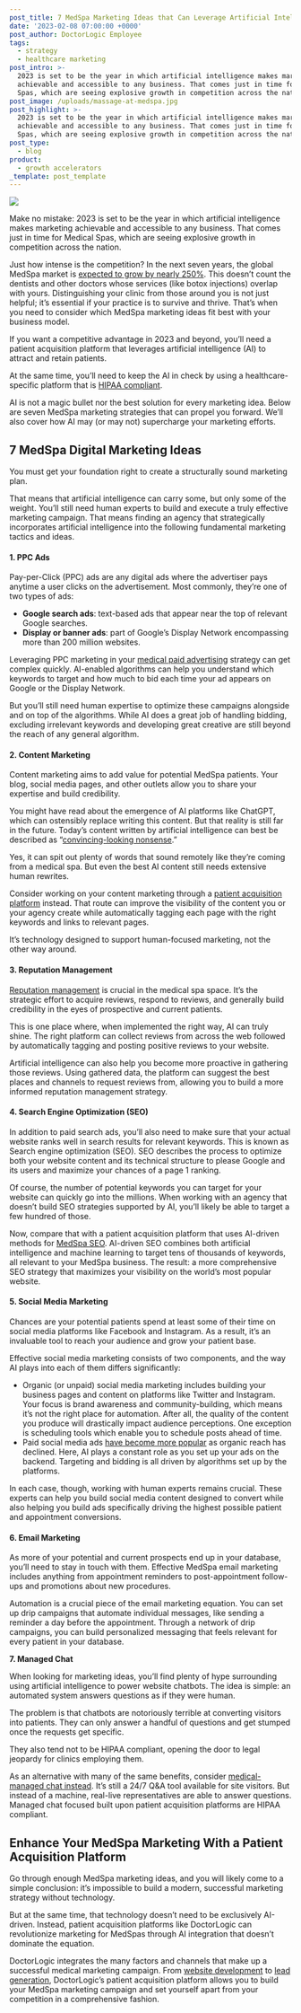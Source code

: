 ```yaml
---
post_title: 7 MedSpa Marketing Ideas that Can Leverage Artificial Intelligence
date: '2023-02-08 07:00:00 +0000'
post_author: DoctorLogic Employee
tags:
  - strategy
  - healthcare marketing
post_intro: >-
  2023 is set to be the year in which artificial intelligence makes marketing
  achievable and accessible to any business. That comes just in time for Medical
  Spas, which are seeing explosive growth in competition across the nation.
post_image: /uploads/massage-at-medspa.jpg
post_highlight: >-
  2023 is set to be the year in which artificial intelligence makes marketing
  achievable and accessible to any business. That comes just in time for Medical
  Spas, which are seeing explosive growth in competition across the nation.
post_type:
  - blog
product:
  - growth accelerators
_template: post_template
---
```


![](/uploads/procedure-at-medspa.jpg)

Make no mistake: 2023 is set to be the year in which artificial intelligence makes marketing achievable and accessible to any business. That comes just in time for Medical Spas, which are seeing explosive growth in competition across the nation.

Just how intense is the competition? In the next seven years, the global MedSpa market is [expected to grow by nearly 250%](https://www.grandviewresearch.com/industry-analysis/medical-spa-market). This doesn’t count the dentists and other doctors whose services (like botox injections) overlap with yours. Distinguishing your clinic from those around you is not just helpful; it’s essential if your practice is to survive and thrive. That’s when you need to consider which MedSpa marketing ideas fit best with your business model.

If you want a competitive advantage in 2023 and beyond, you’ll need a patient acquisition platform that leverages artificial intelligence (AI) to attract and retain patients.

At the same time, you’ll need to keep the AI in check by using a healthcare-specific platform that is [HIPAA compliant](https://doctorlogic.com/blog/hipaa-and-healthcare-marketing-how-to-avoid-massive-fines).

AI is not a magic bullet nor the best solution for every marketing idea. Below are seven MedSpa marketing strategies that can propel you forward. We’ll also cover how AI may (or may not) supercharge your marketing efforts.

## **7 MedSpa Digital Marketing Ideas**

You must get your foundation right to create a structurally sound marketing plan.

That means that artificial intelligence can carry some, but only some of the weight. You’ll still need human experts to build and execute a truly effective marketing campaign. That means finding an agency that strategically incorporates artificial intelligence into the following fundamental marketing tactics and ideas.

#### **1. PPC Ads**

Pay-per-Click (PPC) ads are any digital ads where the advertiser pays anytime a user clicks on the advertisement. Most commonly, they’re one of two types of ads:

* **Google search ads**: text-based ads that appear near the top of relevant Google searches.
* **Display or banner ads**: part of Google’s Display Network encompassing more than 200 million websites.

Leveraging PPC marketing in your [medical paid advertising](https://doctorlogic.com/growth-accelerators/medical-paid-advertising) strategy can get complex quickly. AI-enabled algorithms can help you understand which keywords to target and how much to bid each time your ad appears on Google or the Display Network.

But you’ll still need human expertise to optimize these campaigns alongside and on top of the algorithms. While AI does a great job of handling bidding, excluding irrelevant keywords and developing great creative are still beyond the reach of any general algorithm.

#### **2. Content Marketing**

Content marketing aims to add value for potential MedSpa patients. Your blog, social media pages, and other outlets allow you to share your expertise and build credibility.

You might have read about the emergence of AI platforms like ChatGPT, which can ostensibly replace writing this content. But that reality is still far in the future. Today’s content written by artificial intelligence can best be described as “[convincing-looking nonsense](https://www.wired.com/story/openai-chatgpts-most-charming-trick-hides-its-biggest-flaw/).”

Yes, it can spit out plenty of words that sound remotely like they’re coming from a medical spa. But even the best AI content still needs extensive human rewrites.

Consider working on your content marketing through a [patient acquisition platform](https://doctorlogic.com/growth-accelerators/healthcare-content-marketing) instead. That route can improve the visibility of the content you or your agency create while automatically tagging each page with the right keywords and links to relevant pages.

It’s technology designed to support human-focused marketing, not the other way around.

#### **3. Reputation Management**

[Reputation management](https://doctorlogic.com/online-reputation-management-doctors) is crucial in the medical spa space. It’s the strategic effort to acquire reviews, respond to reviews, and generally build credibility in the eyes of prospective and current patients.

This is one place where, when implemented the right way, AI can truly shine. The right platform can collect reviews from across the web followed by automatically tagging and posting positive reviews to your website.

Artificial intelligence can also help you become more proactive in gathering those reviews. Using gathered data, the platform can suggest the best places and channels to request reviews from, allowing you to build a more informed reputation management strategy.

#### **4. Search Engine Optimization (SEO)**

In addition to paid search ads, you’ll also need to make sure that your actual website ranks well in search results for relevant keywords. This is known as Search engine optimization (SEO). SEO describes the process to optimize both your website content and its technical structure to please Google and its users and maximize your chances of a page 1 ranking.

Of course, the number of potential keywords you can target for your website can quickly go into the millions. When working with an agency that doesn’t build SEO strategies supported by AI, you’ll likely be able to target a few hundred of those.

Now, compare that with a patient acquisition platform that uses AI-driven methods for [MedSpa SEO](https://doctorlogic.com/blog/medical-spa-seo-advanced-strategies). AI-driven SEO combines both artificial intelligence and machine learning to target tens of thousands of keywords, all relevant to your MedSpa business. The result: a more comprehensive SEO strategy that maximizes your visibility on the world’s most popular website.

#### **5. Social Media Marketing**

Chances are your potential patients spend at least some of their time on social media platforms like Facebook and Instagram. As a result, it’s an invaluable tool to reach your audience and grow your patient base.

Effective social media marketing consists of two components, and the way AI plays into each of them differs significantly:

* Organic (or unpaid) social media marketing includes building your business pages and content on platforms like Twitter and Instagram. Your focus is brand awareness and community-building, which means it’s not the right place for automation. After all, the quality of the content you produce will drastically impact audience perceptions. One exception is scheduling tools which enable you to schedule posts ahead of time.
* Paid social media ads [have become more popular](https://doctorlogic.com/blog/why-your-facebook-posts-need-to-go-dark) as organic reach has declined. Here, AI plays a constant role as you set up your ads on the backend. Targeting and bidding is all driven by algorithms set up by the platforms.

In each case, though, working with human experts remains crucial. These experts can help you build social media content designed to convert while also helping you build ads specifically driving the highest possible patient and appointment conversions.

#### **6. Email Marketing**

As more of your potential and current prospects end up in your database, you’ll need to stay in touch with them. Effective MedSpa email marketing includes anything from appointment reminders to post-appointment follow-ups and promotions about new procedures.

Automation is a crucial piece of the email marketing equation. You can set up drip campaigns that automate individual messages, like sending a reminder a day before the appointment. Through a network of drip campaigns, you can build personalized messaging that feels relevant for every patient in your database.

**7. Managed Chat**

When looking for marketing ideas, you’ll find plenty of hype surrounding using artificial intelligence to power website chatbots. The idea is simple: an automated system answers questions as if they were human.

The problem is that chatbots are notoriously terrible at converting visitors into patients. They can only answer a handful of questions and get stumped once the requests get specific.

They also tend not to be HIPAA compliant, opening the door to legal jeopardy for clinics employing them.

As an alternative with many of the same benefits, consider [medical-managed chat instead](https://doctorlogic.com/growth-accelerators/medical-managed-chat). It’s still a 24/7 Q&A tool available for site visitors. But instead of a machine, real-live representatives are able to answer questions. Managed chat focused built upon patient acquisition platforms are HIPAA compliant.

## **Enhance Your MedSpa Marketing With a Patient Acquisition Platform**

Go through enough MedSpa marketing ideas, and you will likely come to a simple conclusion: it’s impossible to build a modern, successful marketing strategy without technology.

But at the same time, that technology doesn’t need to be exclusively AI-driven. Instead, patient acquisition platforms like DoctorLogic can revolutionize marketing for MedSpas through AI integration that doesn’t dominate the equation.

DoctorLogic integrates the many factors and channels that make up a successful medical marketing campaign. From [website development](https://doctorlogic.com/medical-website-management) to [lead generation](https://doctorlogic.com/healthcare-lead-generator), DoctorLogic’s patient acquisition platform allows you to build your MedSpa marketing campaign and set yourself apart from your competition in a comprehensive fashion.
